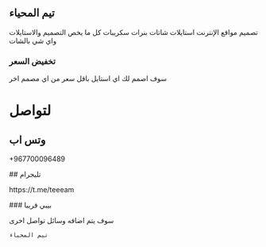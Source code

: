 ## تيم المحياء 
تصميم مواقع الإنترنت 
استايلات شاتات
بنرات 
سكريبات
كل ما يخص التصميم والاستايلات واي شي بالشات 

### تخفيض السعر
سوف اصمم لك اي استايل باقل سعر من اي مصمم اخر 
# لتواصل
## وتس اب 
<p> +967700096489 </p>
## تليجرام 
<p> https://t.me/teeeam </p>
### بيبي
قريبا

سوف يتم اضافه وسائل تواصل اخرى

`تيم المحياء`

